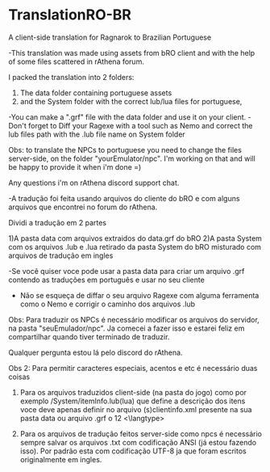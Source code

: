 # TranslationRO-BR
 A client-side translation for Ragnarok to Brazilian Portuguese


-This translation was made using assets from bRO client and with the help of some files scattered in rAthena forum.

I packed the translation into 2 folders: 

1) The data folder containing portuguese assets
2) and the System folder with the correct lub/lua files for portuguese,

-You can make a ".grf" file with the data folder and use it on your client.
-Don't forget to Diff your Ragexe with a tool such as Nemo and correct the lub files path with the .lub file name 
on System folder

Obs: to translate the NPCs to portuguese you need to change the files server-side, on the folder "yourEmulator/npc".
I'm working on that and will be happy to provide it when i'm done =)

Any questions i'm on rAthena discord support chat.


-A tradução foi feita usando arquivos do cliente do bRO e com alguns arquivos que encontrei no forum do rAthena.

Dividi a tradução em 2 partes

1)A pasta data com arquivos extraidos do data.grf do bRO
2)A pasta System com os arquivos .lub e .lua retirado da pasta System do bRO misturado com arquivos de tradução em ingles

-Se você quiser voce pode usar a pasta data para criar um arquivo .grf contendo as traduções em português e usar 
no seu cliente
- Não se esqueça de diffar o seu arquivo Ragexe com alguma ferramenta como o Nemo e corrigir o caminho dos arquivos .lub

Obs: Para traduzir os NPCs é necessário modificar os arquivos do servidor, na pasta "seuEmulador/npc". 
Ja comecei a fazer isso e estarei feliz em compartilhar quando tiver terminado de traduzir.

Qualquer pergunta estou lá pelo discord do rAthena.

Obs 2: Para permitir caracteres especiais, acentos e etc é necessário duas coisas
1) Para os arquivos traduzidos client-side (na pasta do jogo) como por exemplo /System/itemInfo.lub(lua) que define a descrição dos itens voce deve apenas definir no arquivo
(s)clientinfo.xml presente na sua pasta data ou arquivo .grf o <langtype> 12 <\langtype>

2) Para os arquivos de tradução feitos server-side como npcs é necessário sempre salvar os arquivos .txt com codificação ANSI (já estou fazendo isso). 
Por padrão esta com codificação UTF-8 ja que foram escritos originalmente em ingles.

